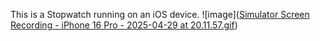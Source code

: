 This is a Stopwatch running on an iOS device.
![image]([Simulator Screen Recording - iPhone 16 Pro - 2025-04-29 at 20.11.57.gif](https://github.com/qqqqqqqqqqh/Stopwatch/tree/master#:~:text=now-,Simulator%20Screen%20Recording%20%2D%20iPhone%2016%20Pro%20%2D%202025%2D04%2D29%20at%2020.11.57.gif,-add%20gif))
